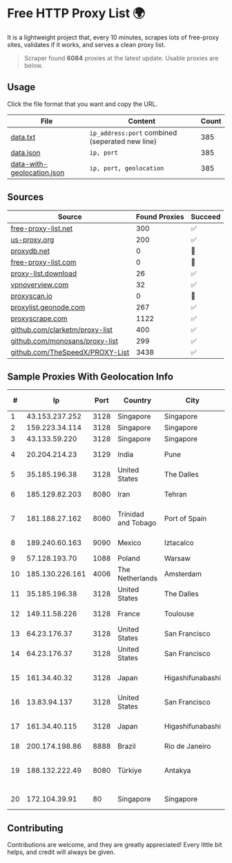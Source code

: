 
# Free HTTP Proxy List 🌍

It is a lightweight project that, every 10 minutes, scrapes lots of free-proxy sites, validates if it works, and serves a clean proxy list.


> Scraper found **6084** proxies at the latest update. Usable proxies are below.

## Usage

Click the file format that you want and copy the URL.


|File|Content|Count|
|----|-------|-----|
|[data.txt](https://raw.githubusercontent.com/themiralay/Proxy-List-World/master/data.txt)|`ip_address:port` combined (seperated new line)|385|
|[data.json](https://raw.githubusercontent.com/themiralay/Proxy-List-World/master/data.json)|`ip, port`|385|
|[data-with-geolocation.json](https://raw.githubusercontent.com/themiralay/Proxy-List-World/master/data-with-geolocation.json)|`ip, port, geolocation`|385|

## Sources

|Source|Found Proxies|Succeed|
|------|-------------|-------|
|[free-proxy-list.net](https://free-proxy-list.net)|300|✅|
|[us-proxy.org](https://www.us-proxy.org)|200|✅|
|[proxydb.net](http://proxydb.net)|0|🚫|
|[free-proxy-list.com](https://free-proxy-list.com/?page=&port=&type%5B%5D=http&type%5B%5D=https&up_time=0&search=Search)|0|🚫|
|[proxy-list.download](https://www.proxy-list.download/HTTP)|26|✅|
|[vpnoverview.com](https://vpnoverview.com/privacy/anonymous-browsing/free-proxy-servers)|32|✅|
|[proxyscan.io](https://www.proxyscan.io)|0|🚫|
|[proxylist.geonode.com](https://proxylist.geonode.com/api/proxy-list?limit=300&page=1&sort_by=lastChecked&sort_type=desc&protocols=http,https)|267|✅|
|[proxyscrape.com](https://api.proxyscrape.com/v2/?request=displayproxies&protocol=http&timeout=10000&country=all&ssl=all&anonymity=all)|1122|✅|
|[github.com/clarketm/proxy-list](https://raw.githubusercontent.com/clarketm/proxy-list/master/proxy-list-raw.txt)|400|✅|
|[github.com/monosans/proxy-list](https://raw.githubusercontent.com/monosans/proxy-list/main/proxies/http.txt)|299|✅|
|[github.com/TheSpeedX/PROXY-List](https://raw.githubusercontent.com/TheSpeedX/PROXY-List/master/http.txt)|3438|✅|


## Sample Proxies With Geolocation Info

|#|Ip|Port|Country|City|Internet Service Provider|
|-|--|----|-------|----|-------------------------|
|1|43.153.237.252|3128|Singapore|Singapore|Aceville Pte.ltd|
|2|159.223.34.114|3128|Singapore|Singapore|DigitalOcean, LLC|
|3|43.133.59.220|3128|Singapore|Singapore|Aceville Pte.ltd|
|4|20.204.214.23|3129|India|Pune|Microsoft Corporation|
|5|35.185.196.38|3128|United States|The Dalles|Google LLC|
|6|185.129.82.203|8080|Iran|Tehran|Paya Kian Parham Co.|
|7|181.188.27.162|8080|Trinidad and Tobago|Port of Spain|Columbus Communications Trinidad Limited.|
|8|189.240.60.163|9090|Mexico|Iztacalco|Uninet S.A. de C.V.|
|9|57.128.193.70|1088|Poland|Warsaw|OVH SAS|
|10|185.130.226.161|4006|The Netherlands|Amsterdam|Hostkey BV direct|
|11|35.185.196.38|3128|United States|The Dalles|Google LLC|
|12|149.11.58.226|3128|France|Toulouse|Cogent Communications|
|13|64.23.176.37|3128|United States|San Francisco|DigitalOcean, LLC|
|14|64.23.176.37|3128|United States|San Francisco|DigitalOcean, LLC|
|15|161.34.40.32|3128|Japan|Higashifunabashi|NTT PC Communications, Inc.|
|16|13.83.94.137|3128|United States|San Francisco|Microsoft Corporation|
|17|161.34.40.115|3128|Japan|Higashifunabashi|NTT PC Communications, Inc.|
|18|200.174.198.86|8888|Brazil|Rio de Janeiro|Claro S.A|
|19|188.132.222.49|8080|Türkiye|Antakya|High Speed Telekomunikasyon ve Hab. Hiz. Ltd. Sti.|
|20|172.104.39.91|80|Singapore|Singapore|Akamai Technologies|



## Contributing

Contributions are welcome, and they are greatly appreciated! Every
little bit helps, and credit will always be given.

